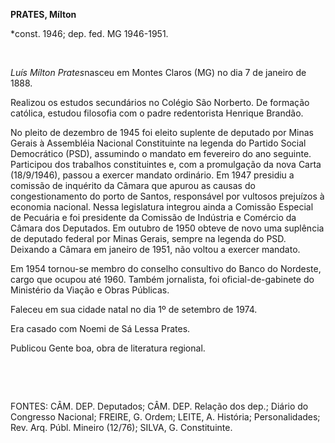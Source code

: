 **PRATES, Mílton**

\*const. 1946; dep. fed. MG 1946-1951.

 

*Luís Mílton Prates*nasceu em Montes Claros (MG) no dia 7 de janeiro de
1888.

Realizou os estudos secundários no Colégio São Norberto. De formação
católica, estudou filosofia com o padre redentorista Henrique Brandão.

No pleito de dezembro de 1945 foi eleito suplente de deputado por Minas
Gerais à Assembléia Nacional Constituinte na legenda do Partido Social
Democrático (PSD), assumindo o mandato em fevereiro do ano seguinte.
Participou dos trabalhos constituintes e, com a promulgação da nova
Carta (18/9/1946), passou a exercer mandato ordinário. Em 1947 presidiu
a comissão de inquérito da Câmara que apurou as causas do
congestionamento do porto de Santos, responsável por vultosos prejuízos
à economia nacional. Nessa legislatura integrou ainda a Comissão
Especial de Pecuária e foi presidente da Comissão de Indústria e
Comércio da Câmara dos Deputados. Em outubro de 1950 obteve de novo uma
suplência de deputado federal por Minas Gerais, sempre na legenda do
PSD. Deixando a Câmara em janeiro de 1951, não voltou a exercer mandato.

Em 1954 tornou-se membro do conselho consultivo do Banco do Nordeste,
cargo que ocupou até 1960. Também jornalista, foi oficial-de-gabinete do
Ministério da Viação e Obras Públicas.

Faleceu em sua cidade natal no dia 1º de setembro de 1974.

Era casado com Noemi de Sá Lessa Prates.

Publicou Gente boa, obra de literatura regional.

 

 

FONTES: CÂM. DEP. Deputados; CÂM. DEP. Relação dos dep.; Diário do
Congresso Nacional; FREIRE, G. Ordem; LEITE, A. História;
Personalidades; Rev. Arq. Públ. Mineiro (12/76); SILVA, G. Constituinte.

 
